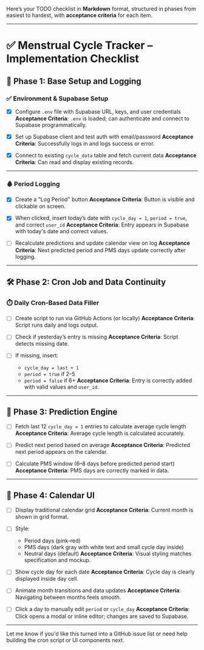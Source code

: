 Here’s your TODO checklist in **Markdown** format, structured in phases from easiest to hardest, with **acceptance criteria** for each item.

---

# ✅ Menstrual Cycle Tracker – Implementation Checklist

## 📍 Phase 1: Base Setup and Logging

### ✅ Environment & Supabase Setup

- [x] Configure `.env` file with Supabase URL, keys, and user credentials
      **Acceptance Criteria**: `.env` is loaded; can authenticate and connect to Supabase programmatically.

- [x] Set up Supabase client and test auth with email/password
      **Acceptance Criteria**: Successfully logs in and logs success or error.

- [x] Connect to existing `cycle_data` table and fetch current data
      **Acceptance Criteria**: Can read and display existing records.

---

### 🩸 Period Logging

- [x] Create a "Log Period" button
      **Acceptance Criteria**: Button is visible and clickable on screen.

- [x] When clicked, insert today’s date with `cycle_day = 1`, `period = true`, and correct `user_id`
      **Acceptance Criteria**: Entry appears in Supabase with today's date and correct values.

- [ ] Recalculate predictions and update calendar view on log
      **Acceptance Criteria**: Next predicted period and PMS days update correctly after logging.

---

## 🛠 Phase 2: Cron Job and Data Continuity

### ⏱️ Daily Cron-Based Data Filler

- [ ] Create script to run via GitHub Actions (or locally)
      **Acceptance Criteria**: Script runs daily and logs output.

- [ ] Check if yesterday’s entry is missing
      **Acceptance Criteria**: Script detects missing date.

- [ ] If missing, insert:

  - `cycle_day = last + 1`
  - `period = true` if 2–5
  - `period = false` if 6+
    **Acceptance Criteria**: Entry is correctly added with valid values and `user_id`.

---

## 🔮 Phase 3: Prediction Engine

- [ ] Fetch last 12 `cycle_day = 1` entries to calculate average cycle length
      **Acceptance Criteria**: Average cycle length is calculated accurately.

- [ ] Predict next period based on average
      **Acceptance Criteria**: Predicted next period appears on the calendar.

- [ ] Calculate PMS window (6–8 days before predicted period start)
      **Acceptance Criteria**: PMS days are correctly marked in data.

---

## 📅 Phase 4: Calendar UI

- [ ] Display traditional calendar grid
      **Acceptance Criteria**: Current month is shown in grid format.

- [ ] Style:

  - Period days (pink-red)
  - PMS days (dark gray with white text and small cycle day inside)
  - Neutral days (default)
    **Acceptance Criteria**: Visual styling matches specification and mockup.

- [ ] Show cycle day for each date
      **Acceptance Criteria**: Cycle day is clearly displayed inside day cell.

- [ ] Animate month transitions and data updates
      **Acceptance Criteria**: Navigating between months feels smooth.

- [ ] Click a day to manually edit `period` or `cycle_day`
      **Acceptance Criteria**: Click opens a modal or inline editor; changes are saved to Supabase.

---

Let me know if you'd like this turned into a GitHub issue list or need help building the cron script or UI components next.
